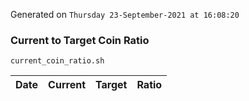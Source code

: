 Generated on `Thursday 23-September-2021 at 16:08:20`

### Current to Target Coin Ratio
`current_coin_ratio.sh`

Date|Current|Target|Ratio
---|---|---|---
